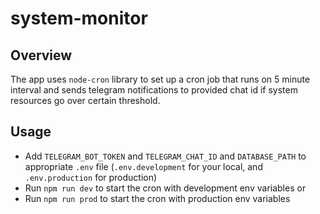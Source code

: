 # system-monitor

## Overview

The app uses `node-cron` library to set up a cron job that runs on 5 minute interval and sends telegram notifications to provided chat id if system resources go over certain threshold.

## Usage

- Add `TELEGRAM_BOT_TOKEN` and `TELEGRAM_CHAT_ID` and `DATABASE_PATH` to appropriate `.env` file (`.env.development` for your local, and `.env.production` for production)
- Run `npm run dev` to start the cron with development env variables or
- Run `npm run prod` to start the cron with production env variables

